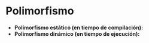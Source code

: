 # Polimorfismo

<ul>
<li><b>Polimorfismo estático (en tiempo de compilación): </b></li>
<li><b>Polimorfismo dinámico (en tiempo de ejecución): </b></li>
</ul>
